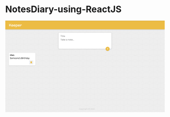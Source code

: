 # NotesDiary-using-ReactJS
![img](https://github.com/ar7aditya/NotesDiary-using-ReactJS/blob/master/public/images/Screenshot%202022-01-22%20at%2011.45.31%20AM.png)
